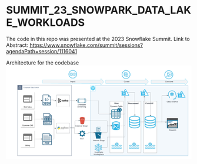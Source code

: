 # SUMMIT_23_SNOWPARK_DATA_LAKE_WORKLOADS

The code in this repo was presented at the 2023 Snowflake Summit. Link to Abstract:
https://www.snowflake.com/summit/sessions?agendaPath=session/1116041

Architecture for the codebase 
![](https://github.com/sfc-gh-pneedleman/SUMMIT_23_snowpark_data_lake_workloads/blob/main/images/Summit2023_Snowpark_DataPipelines.png)
